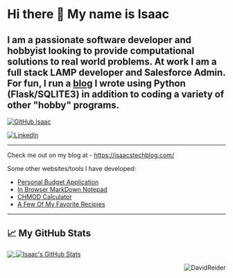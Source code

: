 # Hi there 👋 My name is Isaac

## I am a passionate software developer and hobbyist looking to provide computational solutions to real world problems. At work I am a full stack LAMP developer and Salesforce Admin. For fun, I run a [blog](https://isaacstechblog.com/) I wrote using Python (Flask/SQLITE3) in addition to coding a variety of other "hobby" programs.


[![GitHub Isaac](https://img.shields.io/github/followers/IsaacLehman?label=follow&style=social)](https://github.com/IsaacLehman)

<a href="https://www.linkedin.com/in/isaac-lehman/"><img alt="LinkedIn" src="https://img.shields.io/badge/linkedin-%230077B5.svg?style=for-the-badge&logo=linkedin&logoColor=white"/></a>

---

Check me out on my blog at - https://isaacstechblog.com/

Some other websites/tools I have developed:
- [Personal Budget Application](https://moneyflowio.com/login/)
- [In Browser MarkDown Notepad](https://isaac.moneyflowio.com/edit_page.html)
- [CHMOD Calculator](https://isaac.moneyflowio.com/chmod/index.html)
- [A Few Of My Favorite Recipies](https://www.isaacscooking.com/)

---

## &#x1f4c8; My GitHub Stats

<a href="https://github.com/IsaacLehman/IsaacLehman">
  <img align="center" src="https://github-readme-stats.vercel.app/api/top-langs/?username=IsaacLehman&hide=java,html&title_color=ffffff&text_color=c9cacc&icon_color=2bbc8a&bg_color=1d1f21" />
</a>
<a href="https://github.com/IsaacLehman/">
  <img align="center" src="https://github-readme-stats.vercel.app/api?username=IsaacLehman&show_icons=true&line_height=27&count_private=true&title_color=ffffff&text_color=c9cacc&icon_color=2bbc8a&bg_color=1d1f21" alt="Isaac's GitHub Stats" />
</a>

<img style="float: right;" src="https://komarev.com/ghpvc/?username=IsaacLehman&style=flat-square" alt="DavidReider" /><br>
